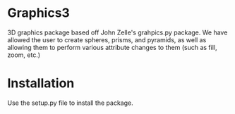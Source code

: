 # Graphics3
3D graphics package based off John Zelle's grahpics.py package.
We have allowed the user to create spheres, prisms, and pyramids, as well as
allowing them to perform various attribute changes to them (such as fill, zoom, etc.)

# Installation
Use the setup.py file to install the package.
